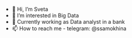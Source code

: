 - 👋 Hi, I’m Sveta
- 👀 I’m interested in Big Data
- 🌱 Currently working as Data analyst in a bank
- 📫 How to reach me - telegram: @ssamokhina

<!---
samokhina/samokhina is a ✨ special ✨ repository because its `README.md` (this file) appears on your GitHub profile.
You can click the Preview link to take a look at your changes.
--->

